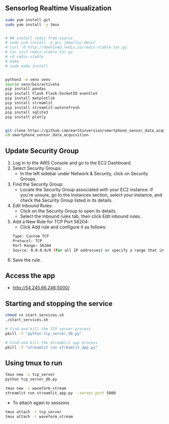 ## Sensorlog Realtime Visualization

```bash
sudo yum install git
sudo yum install -y tmux


# ## install redis from source
# sudo yum install -y gcc jemalloc-devel
# curl -O http://download.redis.io/redis-stable.tar.gz
# tar xzvf redis-stable.tar.gz
# cd redis-stable
# make
# sudo make install


python3 -m venv venv
source venv/bin/activate
pip install pandas
pip install Flask Flask-SocketIO eventlet
pip install matplotlib
pip install streamlit
pip install streamlit-autorefresh
pip install sqlite3
pip install plotly


git clone https://github.com/earthinversion/smartphone_sensor_data_acquisition.git
cd smartphone_sensor_data_acquisition

```


## Update Security Group
1. Log in to the AWS Console and go to the EC2 Dashboard.
1. Select Security Groups:
    - In the left sidebar under Network & Security, click on Security Groups.
1. Find the Security Group:
    - Locate the Security Group associated with your EC2 instance. If you're unsure, go to the Instances section, select your instance, and check the Security Group listed in its details.
1. Edit Inbound Rules:
    - Click on the Security Group to open its details.
    - Select the Inbound rules tab, then click Edit inbound rules.
1. Add a New Rule for TCP Port 56204:
    - Click Add rule and configure it as follows:
    ```bash
    Type: Custom TCP
    Protocol: TCP
    Port Range: 56204
    Source: 0.0.0.0/0 (for all IP addresses) or specify a range that includes your phone’s IP address if you want to restrict access.
    ```
1. Save the rule.


## Access the app
- http://54.245.66.246:5000/

## Starting and stopping the service
```bash
chmod +x start_services.sh
./start_services.sh
```

```bash
# Find and kill the TCP server process
pkill -f "python tcp_server_db.py"

# Find and kill the Streamlit app process
pkill -f "streamlit run streamlit_app.py"

```



## Using tmux to run
```bash
tmux new -s tcp_server
python tcp_server_db.py

tmux new -s waveform_stream
streamlit run streamlit_app.py --server.port 5000
```

- To attach again to sessions
```bash
tmux attach -t tcp_server
tmux attach -t waveform_stream
```